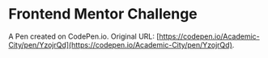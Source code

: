 # Frontend Mentor Challenge

A Pen created on CodePen.io. Original URL: [https://codepen.io/Academic-City/pen/YzojrQd](https://codepen.io/Academic-City/pen/YzojrQd).

